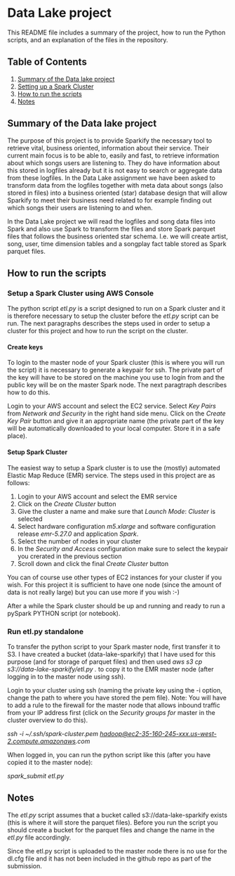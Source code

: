 # Data Lake project
This README file includes a summary of the project, how to run the Python scripts, and an explanation of the files in the repository.

## Table of Contents

1. [Summary of the Data lake project](#summary)
2. [Setting up a Spark Cluster](#spark)
3. [How to run the scripts](#run)
4. [Notes](#notes)

## <a name="summary"></a>Summary of the Data lake project
The purpose of this project is to provide Sparkify the necessary tool to retrieve vital, business oriented, information about their service. Their current main focus is to be able to, easily and fast, to retrieve information about which songs users are listening to. They do have information about this stored in logfiles already but it is not easy to search or aggregate data from these logfiles. In the Data Lake assignment we have been asked to transform data from the logfiles together with meta data about songs (also stored in files) into a business oriented (star) database design that will allow Sparkify to meet their business need related to for example finding out which songs their users are listening to and when.

In the Data Lake project we will read the logfiles and song data files into Spark and also use Spark to transform the files and store Spark parquet files that follows the business oriented star schema. I.e. we will create artist, song, user, time dimension tables and a songplay fact table stored as Spark parquet files.

## <a name="run"></a>How to run the scripts

### Setup a Spark Cluster using AWS Console
The python script _etl.py_ is a script designed to run on a Spark cluster and it is therefore necessary to setup the cluster before the _etl.py_ script can be run. The next paragraphs describes the steps used in order to setup a cluster for this project and how to run the script on the cluster.

#### Create keys
To login to the master node of your Spark cluster (this is where you will run the script) it is necessary to generate a keypair for ssh. The private part of the key will have to be stored on the machine you use to login from and the public key will be on the master Spark node. The next paragtraph describes how to do this.

Login to your AWS account and select the EC2 service. Select *Key Pairs* from *Network and Security* in the right hand side menu. Click on the  *Create Key Pair* button and give it an appropriate name (the private part of the key will be automatically downloaded to your local computer. Store it in a safe place).

#### Setup Spark Cluster
The easiest way to setup a Spark cluster is to use the (mostly) automated Elastic Map Reduce (EMR) service. The steps used in this project are as follows:

1. Login to your AWS account and select the EMR service
2. Click on the *Create Cluster* button
3. Give the cluster a name and make sure that *Launch Mode*: *Cluster* is selected
4. Select hardware configuration *m5.xlarge* and software configuration release *emr-5.27.0* and application *Spark*.
5. Select the number of nodes in your cluster
5. In the *Security and Access* configuration make sure to select the keypair you crerated in the previous section
6. Scroll down and click the final *Create Cluster* button

You can of course use other types of EC2 instances for your cluster if you wish. For this project it is sufficient to have one node (since the amount of data is not really large) but you can use more if you wish :-)

After a while the Spark cluster should be up and running and ready to run a pySpark PYTHON script (or notebook).

### Run etl.py standalone
To transfer the python script to your Spark master node, first transfer it to S3. I have created a bucket (data-lake-sparkify) that I have used for this purpose (and for storage of parquet files) and then used _aws s3 cp s3://data-lake-sparkify/etl.py ._ to copy it to the EMR master node (after logging in to the master node using ssh).

Login to your cluster using ssh (naming the private key using the -i option, change the path to where you have stored the pem file). Note: You will have to add a rule to the firewall for the master node that allows inbound traffic from your IP address first (click on the *Security groups for* master in the cluster overview to do this).


_ssh -i ~/.ssh/spark-cluster.pem hadoop@ec2-35-160-245-xxx.us-west-2.compute.amazonaws.com_

When logged in, you can run the python script like this (after you have copied it to the master node):

_spark\_submit etl.py_

## <a name="notes"></a>Notes
The _etl.py_ script assumes that a bucket called s3://data-lake-sparkify exists (this is where it will store the parquet files). Before you run the script you should create a bucket for the parquet files and change the name in the _etl.py_ file accordingly.

Since the etl.py script is uploaded to the master node there is no use for the dl.cfg file and it has not been included in the github repo as part of the submission.


